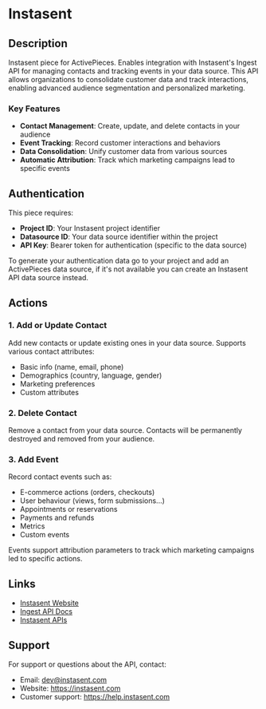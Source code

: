 # Instasent

## Description
Instasent piece for ActivePieces. Enables integration with Instasent's Ingest API for managing contacts and tracking events in your data source. This API allows organizations to consolidate customer data and track interactions, enabling advanced audience segmentation and personalized marketing.

### Key Features
- **Contact Management**: Create, update, and delete contacts in your audience
- **Event Tracking**: Record customer interactions and behaviors
- **Data Consolidation**: Unify customer data from various sources
- **Automatic Attribution**: Track which marketing campaigns lead to specific events

## Authentication
This piece requires:
- **Project ID**: Your Instasent project identifier
- **Datasource ID**: Your data source identifier within the project
- **API Key**: Bearer token for authentication (specific to the data source)

To generate your authentication data go to your project and add an ActivePieces data source, if it's not available you can create an Instasent API data source instead.

## Actions

### 1. Add or Update Contact
Add new contacts or update existing ones in your data source. Supports various contact attributes:
- Basic info (name, email, phone)
- Demographics (country, language, gender)
- Marketing preferences
- Custom attributes

### 2. Delete Contact
Remove a contact from your data source. Contacts will be permanently destroyed and removed from your audience.

### 3. Add Event
Record contact events such as:
- E-commerce actions (orders, checkouts)
- User behaviour (views, form submissions...)
- Appointments or reservations
- Payments and refunds
- Metrics
- Custom events

Events support attribution parameters to track which marketing campaigns led to specific actions.

## Links
- [Instasent Website](https://instasent.com)
- [Ingest API Docs](https://app.swaggerhub.com/apis-docs/Instasent/instasent-ingest_api/)
- [Instasent APIs](https://docs.instasent.com)

## Support
For support or questions about the API, contact:
- Email: dev@instasent.com
- Website: https://instasent.com
- Customer support: https://help.instasent.com
